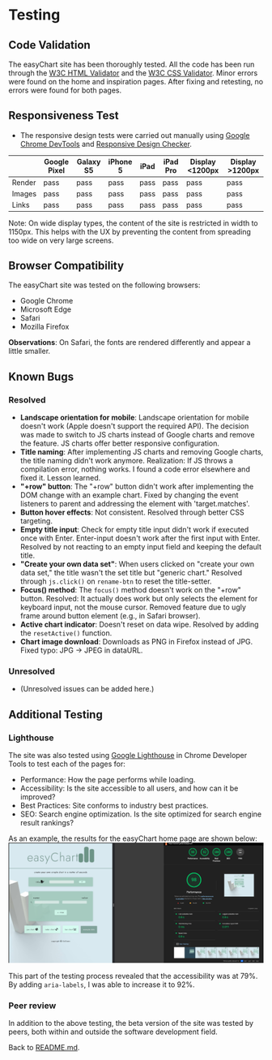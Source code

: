 # Testing
## Code Validation
The easyChart site has been thoroughly tested. All the code has been run through the [W3C HTML Validator](https://validator.w3.org/) and the [W3C CSS Validator](https://jigsaw.w3.org/css-validator/). Minor errors were found on the home and inspiration pages. After fixing and retesting, no errors were found for both pages.

## Responsiveness Test
* The responsive design tests were carried out manually using [Google Chrome DevTools](https://developer.chrome.com/docs/devtools/) and [Responsive Design Checker](https://www.responsivedesignchecker.com/).

|        | Google Pixel | Galaxy S5 | iPhone 5 | iPad | iPad Pro | Display <1200px | Display >1200px |
|--------|--------------|-----------|----------|------|----------|-----------------|-----------------|
| Render | pass         | pass      | pass     | pass | pass     | pass            | pass            |
| Images | pass         | pass      | pass     | pass | pass     | pass            | pass            |
| Links  | pass         | pass      | pass     | pass | pass     | pass            | pass            |

Note: On wide display types, the content of the site is restricted in width to 1150px. This helps with the UX by preventing the content from spreading too wide on very large screens.

## Browser Compatibility
The easyChart site was tested on the following browsers:

* Google Chrome
* Microsoft Edge
* Safari
* Mozilla Firefox

**Observations**: On Safari, the fonts are rendered differently and appear a little smaller.

## Known Bugs
### Resolved
* **Landscape orientation for mobile**: Landscape orientation for mobile doesn't work (Apple doesn't support the required API). The decision was made to switch to JS charts instead of Google charts and remove the feature. JS charts offer better responsive configuration.
* **Title naming**: After implementing JS charts and removing Google charts, the title naming didn't work anymore. Realization: If JS throws a compilation error, nothing works. I found a code error elsewhere and fixed it. Lesson learned.
* **"+row" button**: The "+row" button didn't work after implementing the DOM change with an example chart. Fixed by changing the event listeners to parent and addressing the element with 'target.matches'.
* **Button hover effects**: Not consistent. Resolved through better CSS targeting.
* **Empty title input**: Check for empty title input didn't work if executed once with Enter. Enter-input doesn't work after the first input with Enter. Resolved by not reacting to an empty input field and keeping the default title.
* **"Create your own data set"**: When users clicked on "create your own data set," the title wasn't the set title but "generic chart." Resolved through `js.click()` on `rename-btn` to reset the title-setter.
* **Focus() method**: The `focus()` method doesn't work on the "+row" button. Resolved: It actually does work but only selects the element for keyboard input, not the mouse cursor. Removed feature due to ugly frame around button element (e.g., in Safari browser).
* **Active chart indicator**: Doesn't reset on data wipe. Resolved by adding the `resetActive()` function.
* **Chart image download**: Downloads as PNG in Firefox instead of JPG. Fixed typo: JPG -> JPEG in dataURL.

### Unresolved
* (Unresolved issues can be added here.)

## Additional Testing
### Lighthouse
The site was also tested using [Google Lighthouse](https://developers.google.com/web/tools/lighthouse) in Chrome Developer Tools to test each of the pages for:
* Performance: How the page performs while loading.
* Accessibility: Is the site accessible to all users, and how can it be improved?
* Best Practices: Site conforms to industry best practices.
* SEO: Search engine optimization. Is the site optimized for search engine result rankings?

As an example, the results for the easyChart home page are shown below:
![Lighthouse test results](assets/readme-images/easyChartlighthouse.png)

This part of the testing process revealed that the accessibility was at 79%. By adding `aria-labels`, I was able to increase it to 92%.

### Peer review
In addition to the above testing, the beta version of the site was tested by peers, both within and outside the software development field.

Back to [README.md](./README.md#contents).
